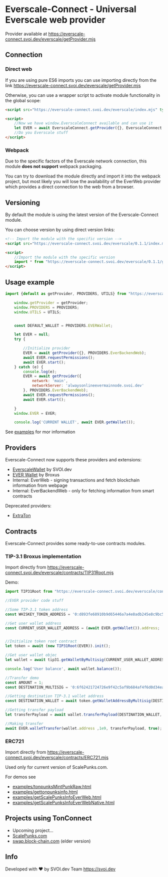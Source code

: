 # Everscale-Connect - Universal Everscale web provider

Provider available at https://everscale-connect.svoi.dev/everscale/getProvider.mjs

## Connection

### Direct web


If you are using pure ES6 imports you can use importing directly from the link https://everscale-connect.svoi.dev/everscale/getProvider.mjs

Otherwise, you can use a wrapper script to activate module functionality in the global scope:

```html
<script src="https://everscale-connect.svoi.dev/everscale/index.mjs" type="module"></script>

<script>
    //Now we have window.EverscaleConnect available and can use it
    let EVER = await EverscaleConnect.getProvider({}, EverscaleConnect.PROVIDERS.EverscaleWallet);
    //Do you Everscale stuff
</script>
```

### Webpack
Due to the specific factors of the Everscale network connection, this module **does not support** webpack packaging.

You can try to download the module directly and import it into the webpack project, but most likely you will lose the availability of the EverWeb provider which provides a direct connection to the web from a browser.


## Versioning

By default the module is using the latest version of the Everscale-Connect module.

You can choose version by using direct version links:

```html
<!-- Import the module with the specific version -->
<script src="https://everscale-connect.svoi.dev/everscale/0.1.1/index.mjs" type="module"></script>

<script>
    //Import the module with the specific version
    import * from "https://everscale-connect.svoi.dev/everscale/0.1.1/getProvider.mjs";
</script>
```

## Usage example

```javascript
import {default as getProvider, PROVIDERS, UTILS} from "https://everscale-connect.svoi.dev/everscale/getProvider.mjs";

    window.getProvider = getProvider;
    window.PROVIDERS = PROVIDERS;
    window.UTILS = UTILS;


    const DEFAULT_WALLET = PROVIDERS.EVERWallet;

    let EVER = null;
    try {

        //Initialize provider
        EVER = await getProvider({}, PROVIDERS.EverBackendWeb);
        await EVER.requestPermissions();
        await EVER.start();
    } catch (e) {
        console.log(e);
        EVER = await getProvider({
            network: 'main',
            networkServer: 'alwaysonlineevermainnode.svoi.dev'
        }, PROVIDERS.EverBackendWeb);
        await EVER.requestPermissions();
        await EVER.start();

    }
    window.EVER = EVER;

    console.log('CURRENT WALLET', await EVER.getWallet());
```

See [examples](examples) for mor information

## Providers

Everscale-Connect now supports these providers and extensions:

* [EverscaleWallet](https://everscalewallet.com/) by SVOI.dev
* [EVER Wallet](https://l1.broxus.com/everscale/wallet) by Broxus
* Internal: EverWeb - signing transactions and fetch blockchain information from webpage
* Internal: EverBackendWeb - only for fetching information from smart contracts

Deprecated providers:
* [ExtraTon](https://extraton.io) 

## Contracts 

Everscale-Connect provides some ready-to-use contracts modules.

### TIP-3.1 Broxus implementation
Import directly from https://everscale-connect.svoi.dev/everscale/contracts/TIP31Root.mjs

Demo:

```javascript
import TIP31Root from "https://everscale-connect.svoi.dev/everscale/contracts/TIP31Root.mjs";

//EVER provider code stuff

//Some TIP-3.1 token address
const WHISKEY_TOKEN_ADDRESS = '0:d893fe68910b9d65446a7a4e8adb245e8c9bc5d981ced60a9dd1546dca9d6500';

//Get user wallet address
const CURRENT_USER_WALLET_ADDRESS = (await EVER.getWallet()).address;


//Initialize token root contract
let token = await (new TIP31Root(EVER)).init();

//Get user wallet objec
let wallet = await tip31.getWalletByMultisig(CURRENT_USER_WALLET_ADDRESS);

console.log('User balance', await wallet.balance());

//Transfer demo
const AMOUNT = 1;
const DESTINATION_MULTISIG = '0:6f62421724726e9f42c5af9b684af4f6d0d34eab4ae5e6dfa020d706e2ad97a1';

//Getting destination TIP-3.1 wallet address
const DESTINATION_WALLET = await token.getWalletAddressByMultisig(DESTINATION_MULTISIG);

//Getting transfer payload
let transferPayload = await wallet.transferPayload(DESTINATION_WALLET, AMOUNT);

//Making transfer
await EVER.walletTransfer(wallet.address ,1e9, transferPayload, true);

```

### ERC721
Import directly from https://everscale-connect.svoi.dev/everscale/contracts/ERC721.mjs

Used only for current version of ScalePunks.com.

For demos see 
* [examples/tonpunksMintPunkRaw.html](examples/tonpunksMintPunkRaw.html)
* [examples/gettonpunksinfo.html](examples/gettonpunksinfo.html)
* [examples/getScalePunksInfoEverWeb.html](examples/getScalePunksInfoEverWeb.html)
* [examples/getScalePunksInfoEverWebNative.html](examples/getScalePunksInfoEverWebNative.html)

## Projects using TonConnect

* Upcoming project...
* [ScalePunks.com](https://scalepunks.com)
* [swap.block-chain.com](swap.block-chain.com) (elder version)

## Info

Developed with ❤️ by SVOI.dev Team https://svoi.dev